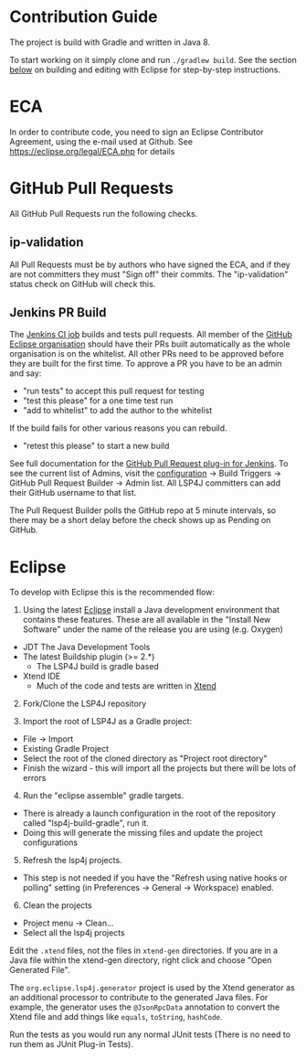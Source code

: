 # Contribution Guide

The project is build with Gradle and written in Java 8.

To start working on it simply clone and run `./gradlew build`. See the section [below](#Eclipse) on building and editing with Eclipse for step-by-step instructions.

# ECA

In order to contribute code, you need to sign an Eclipse Contributor Agreement, using the e-mail used at Github.
See https://eclipse.org/legal/ECA.php for details

# GitHub Pull Requests

All GitHub Pull Requests run the following checks.

## ip-validation

All Pull Requests must be by authors who have signed the ECA, and if they are not committers they must "Sign off" their commits. The "ip-validation" status check on GitHub will check this.

## Jenkins PR Build

The [Jenkins CI job](https://ci.eclipse.org/lsp4j/job/lsp4j-github-pullrequests/) builds and tests pull requests. All member of the [GitHub Eclipse organisation](https://github.com/orgs/eclipse/people) should have their PRs built automatically as the whole organisation is on the whitelist. All other PRs need to be approved before they are built for the first time. To approve a PR you have to be an admin and say:

* "run tests" to accept this pull request for testing
* "test this please" for a one time test run
* "add to whitelist" to add the author to the whitelist

If the build fails for other various reasons you can rebuild.

* "retest this please" to start a new build

See full documentation for the [GitHub Pull Request plug-in for Jenkins](https://wiki.jenkins.io/display/JENKINS/GitHub+pull+request+builder+plugin). To see the current list of Admins, visit the [configuration](https://ci.eclipse.org/lsp4j/job/lsp4j-github-pullrequests/configure) -> Build Triggers -> GitHub Pull Request Builder -> Admin list. All LSP4J committers can add their GitHub username to that list.

The Pull Request Builder polls the GitHub repo at 5 minute intervals, so there may be a short delay before the check shows up as Pending on GitHub.

# Eclipse

To develop with Eclipse this is the recommended flow:

1. Using the latest [Eclipse](https://www.eclipse.org/downloads/) install a Java development environment that contains these features. These are all available in the "Install New Software" under the name of the release you are using (e.g. Oxygen)
- JDT The Java Development Tools
- The latest Buildship plugin  (>= 2.\*) 
  - The LSP4J build is gradle based
- Xtend IDE
  - Much of the code and tests are written in [Xtend](https://www.eclipse.org/xtend/)

2. Fork/Clone the LSP4J repository

3. Import the root of LSP4J as a Gradle project:
  - File -> Import
  - Existing Gradle Project
  - Select the root of the cloned directory as "Project root directory"
  - Finish the wizard - this will import all the projects but there will be lots of errors

4. Run the "eclipse assemble" gradle targets.
  - There is already a launch configuration in the root of the repository called "lsp4j-build-gradle", run it.
  - Doing this will generate the missing files and update the project configurations

5. Refresh the lsp4j projects.
  - This step is not needed if you have the "Refresh using native hooks or polling" setting (in Preferences -> General -> Workspace) enabled.

6. Clean the projects
  - Project menu -> Clean...
  - Select all the lsp4j projects

Edit the `.xtend` files, not the files in `xtend-gen` directories. If you are in a Java file within the xtend-gen directory, right click and choose "Open Generated File".

The `org.eclipse.lsp4j.generator` project is used by the Xtend generator as an additional processor to contribute to the generated Java files. For example, the generator uses the `@JsonRpcData` annotation to convert the Xtend file and add things like `equals`, `toString`, `hashCode`.

Run the tests as you would run any normal JUnit tests (There is no need to run them as JUnit Plug-in Tests).
